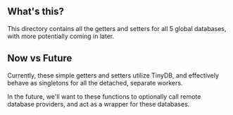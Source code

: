 ## What's this?
This directory contains all the getters and setters for all 5 global databases,
with more potentially coming in later.

## Now vs Future
Currently, these simple getters and setters utilize TinyDB, 
and effectively behave as singletons for all the detached, separate workers.

In the future, we'll want to these functions to optionally call
remote database providers, and act as a wrapper for these databases.